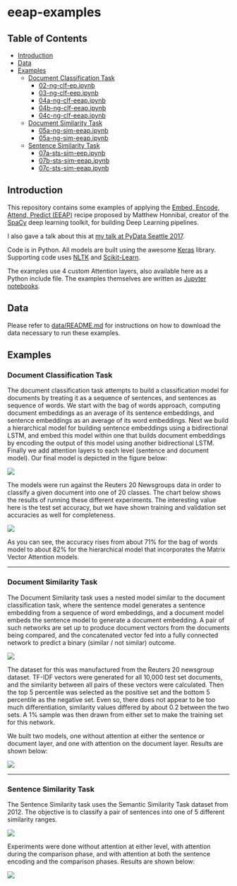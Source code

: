 # eeap-examples

## Table of Contents

* [Introduction](#introduction)
* [Data](#data)
* [Examples](#examples)
  * [Document Classification Task](#document-classification-task)
      * [02-ng-clf-ep.ipynb](https://github.com/sujitpal/eeap-examples/blob/master/src/02-ng-clf-ep.ipynb)
      * [03-ng-clf-eep.ipynb](https://github.com/sujitpal/eeap-examples/blob/master/src/03-ng-clf-eep.ipynb)
      * [04a-ng-clf-eeap.ipynb](https://github.com/sujitpal/eeap-examples/blob/master/src/04a-ng-clf-eeap.ipynb)
      * [04b-ng-clf-eeap.ipynb](https://github.com/sujitpal/eeap-examples/blob/master/src/04b-ng-clf-eeap.ipynb)
      * [04c-ng-clf-eeap.ipynb](https://github.com/sujitpal/eeap-examples/blob/master/src/04c-ng-clf-eeap.ipynb)
  * [Document Similarity Task](#document-similarity-task)
      * [05a-ng-sim-eeap.ipynb](https://github.com/sujitpal/eeap-examples/blob/master/src/05a-ng-sim-eep.ipynb)
      * [05a-ng-sim-eeap.ipynb](https://github.com/sujitpal/eeap-examples/blob/master/src/05b-ng-sim-eeap.ipynb)
  * [Sentence Similarity Task](#sentence-similarity-task)
      * [07a-sts-sim-eep.ipynb](https://github.com/sujitpal/eeap-examples/blob/master/src/07a-sts-sim-eep.ipynb)
      * [07b-sts-sim-eeap.ipynb](https://github.com/sujitpal/eeap-examples/blob/master/src/07b-sts-sim-eeap.ipynb)
      * [07c-sts-sim-eeap.ipynb](https://github.com/sujitpal/eeap-examples/blob/master/src/07c-sts-sim-eeap.ipynb)


## Introduction

This repository contains some examples of applying the [Embed, Encode, Attend, Predict (EEAP)](https://explosion.ai/blog/deep-learning-formula-nlp) recipe proposed by Matthew Honnibal, creator of the [SpaCy](https://spacy.io/) deep learning toolkit, for building Deep Learning pipelines. 

I also gave a talk about this at [my talk at PyData Seattle 2017](https://pydata.org/seattle2017/schedule/presentation/84/).

Code is in Python. All models are built using the awesome [Keras](https://keras.io/) library. Supporting code uses [NLTK](http://www.nltk.org/) and [Scikit-Learn](http://scikit-learn.org/stable/).

The examples use 4 custom Attention layers, also available here as a Python include file. The examples themselves are written as [Jupyter notebooks](http://jupyter.org/).


## Data

Please refer to [data/README.md](data/README.md) for instructions on how to download the data necessary to run these examples.


## Examples

### Document Classification Task

The document classification task attempts to build a classification model for documents by treating it as a sequence of sentences, and sentences as sequence of words. We start with the bag of words approach, computing document embeddings as an average of its sentence embeddings, and sentence embeddings as an average of its word embeddings. Next we build a hierarchical model for building sentence embeddings using a bidirectional LSTM, and embed this model within one that builds document embeddings by encoding the output of this model using another bidirectional LSTM. Finally we add attention layers to each level (sentence and document model). Our final model is depicted in the figure below:

<img src="docs/example-1-3.png"/>

The models were run against the Reuters 20 Newsgroups data in order to classify a given document into one of 20 classes. The chart below shows the results of running these different experiments. The interesting value here is the test set accuracy, but we have shown training and validation set accuracies as well for completeness.

<img src="docs/_results_1.png"/>

As you can see, the accuracy rises from about 71% for the bag of words model to about 82% for the hierarchical model that incorporates the Matrix Vector Attention models.

---

### Document Similarity Task

The Document Similarity task uses a nested model similar to the document classification task, where the sentence model generates a sentence embedding from a sequence of word embeddings, and a document model embeds the sentence model to generate a document embedding. A pair of such networks are set up to produce document vectors from the documents being compared, and the concatenated vector fed into a fully connected network to predict a binary (similar / not similar) outcome.

<img src="docs/example-2.png"/>

The dataset for this was manufactured from the Reuters 20 newsgroup dataset. TF-IDF vectors were generated for all 10,000 test set documents, and the similarity between all pairs of these vectors were calculated. Then the top 5 percentile was selected as the positive set and the bottom 5 percentile as the negative set. Even so, there does not appear to be too much differentiation, similarity values differed by about 0.2 between the two sets. A 1% sample was then drawn from either set to make the training set for this network.

We built two models, one without attention at either the sentence or document layer, and one with attention on the document layer. Results are shown below:

<img src="docs/_results_2.png"/>

---

### Sentence Similarity Task

The Sentence Similarity task uses the Semantic Similarity Task dataset from 2012. The objective is to classify a pair of sentences into one of 5 different similarity ranges.

<img src="docs/example-3.png"/>

Experiments were done without attention at either level, with attention during the comparison phase, and with attention at both the sentence encoding and the comparison phases. Results are shown below:

<img src="docs/_results_3.png"/>

